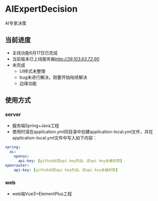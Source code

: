 # AIExpertDecision
AI专家决策
## 当前进度
- 主线功能6月17日已完成
- 当前版本已上线服务器*http://39.103.63.72:90* 
- 未完成
  - UI样式未整理
  - bug未进行解决，刚要开始陆续解决
  - 边缘功能
## 使用方式
### server
- 服务端Spring+Java工程
- 使用时请在application.yml同目录中创建application-local.yml文件，并在application-local.yml文件中写入如下内容：
```yaml
spring:
  ai:
    openai:
      api-key: [github出现api key的话，该api key会被封禁]
openrouter:
    api-key: [github出现api key的话，该api key会被封禁]
```
### web
- web端Vue3+ElementPlus工程
